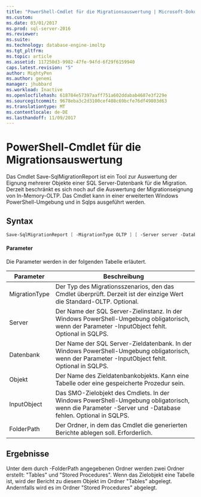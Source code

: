 ```yaml
---
title: "PowerShell-Cmdlet für die Migrationsauswertung | Microsoft-Dokumentation"
ms.custom: 
ms.date: 03/01/2017
ms.prod: sql-server-2016
ms.reviewer: 
ms.suite: 
ms.technology: database-engine-imoltp
ms.tgt_pltfrm: 
ms.topic: article
ms.assetid: 117250d3-9982-47fe-94fd-6f29f6159940
caps.latest.revision: "5"
author: MightyPen
ms.author: genemi
manager: jhubbard
ms.workload: Inactive
ms.openlocfilehash: 618784e57397aaff751a602ddabab4687e3f229e
ms.sourcegitcommit: 9678eba3c2d3100cef408c69bcfe76df49803d63
ms.translationtype: MT
ms.contentlocale: de-DE
ms.lasthandoff: 11/09/2017
---
```

# <a name="powershell-cmdlet-for-migration-evaluation"></a>PowerShell-Cmdlet für die Migrationsauswertung
  Das Cmdlet Save-SqlMigrationReport ist ein Tool zur Auswertung der Eignung mehrerer Objekte einer SQL Server-Datenbank für die Migration. Derzeit beschränkt es sich noch auf die Auswertung der Migrationseignung von In-Memory-OLTP. Das Cmdlet kann in einer erweiterten Windows PowerShell-Umgebung und in Sqlps ausgeführt werden.  
  
## <a name="syntax"></a>Syntax  
  
```powershell  
Save-SqlMigrationReport [ -MigrationType OLTP ] [ -Server server -Database database [ -Object object_name ] ]  |  [ -InputObject smo_object ] -FolderPath path  
```  
  
#### <a name="parameters"></a>Parameter  
 Die Parameter werden in der folgenden Tabelle erläutert.  
  
|Parameter|Beschreibung|  
|----------------|-----------------|  
|MigrationType|Der Typ des Migrationsszenarios, den das Cmdlet überprüft. Derzeit ist der einzige Wert die Standard-OLTP. Optional.|  
|Server|Der Name der SQL Server-Zielinstanz. In der Windows PowerShell-Umgebung obligatorisch, wenn der Parameter -InputObject fehlt. Optional in SQLPS.|  
|Datenbank|Der Name der SQL Server-Zieldatenbank. In der Windows PowerShell-Umgebung obligatorisch, wenn der Parameter -InputObject fehlt. Optional in SQLPS.|  
|Objekt|Der Name des Zieldatenbankobjekts. Kann eine Tabelle oder eine gespeicherte Prozedur sein.|  
|InputObject|Das SMO-Zielobjekt des Cmdlets. In der Windows PowerShell-Umgebung obligatorisch, wenn die Parameter -Server und -Database fehlen. Optional in SQLPS.|  
|FolderPath|Der Ordner, in dem das Cmdlet die generierten Berichte ablegen soll. Erforderlich.|  
  
## <a name="results"></a>Ergebnisse  
 Unter dem durch -FolderPath angegebenen Ordner werden zwei Ordner erstellt: "Tables" und "Stored Procedures". Wenn das Zielobjekt eine Tabelle ist, wird der Bericht zu diesem Objekt im Ordner "Tables" abgelegt. Andernfalls wird es im Ordner "Stored Procedures" abgelegt.  
  
  
